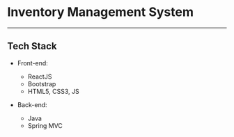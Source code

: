 # **Inventory Management System**
---
## Tech Stack
- Front-end:
    - ReactJS
    - Bootstrap
    - HTML5, CSS3, JS

- Back-end:
    - Java
    - Spring MVC
    
